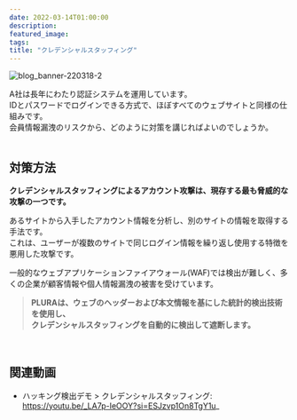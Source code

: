 ```yaml
---
date: 2022-03-14T01:00:00
description: 
featured_image: 
tags: 
title: "クレデンシャルスタッフィング"
---
```


![blog_banner-220318-2](https://github.com/user-attachments/assets/64c96317-3c76-4eca-9147-b8d245984786)

A社は長年にわたり認証システムを運用しています。  
IDとパスワードでログインできる方式で、ほぼすべてのウェブサイトと同様の仕組みです。  
会員情報漏洩のリスクから、どのように対策を講じればよいのでしょうか。  
<br>

## 対策方法

**クレデンシャルスタッフィングによるアカウント攻撃は、現存する最も脅威的な攻撃の一つです。**

あるサイトから入手したアカウント情報を分析し、別のサイトの情報を取得する手法です。  
これは、ユーザーが複数のサイトで同じログイン情報を繰り返し使用する特徴を悪用した攻撃です。

一般的なウェブアプリケーションファイアウォール(WAF)では検出が難しく、多くの企業が顧客情報や個人情報漏洩の被害を受けています。

> **PLURAは、ウェブのヘッダーおよび本文情報を基にした統計的検出技術を使用し、  
> クレデンシャルスタッフィングを自動的に検出して遮断します。**  
<br>

## 関連動画

- ハッキング検出デモ > クレデンシャルスタッフィング: https://youtu.be/_LA7p-IeOOY?si=ESJzvp1On8TgY1u_
